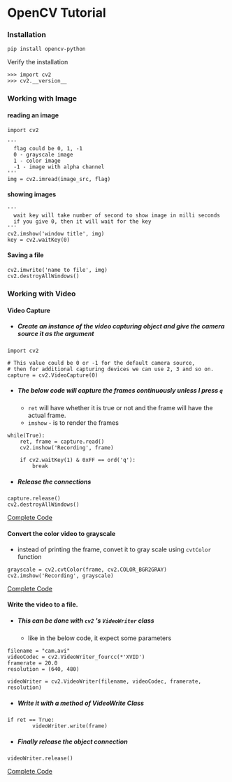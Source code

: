 # OpenCV Tutorial

### Installation
`pip install opencv-python` 

Verify the installation
~~~
>>> import cv2
>>> cv2.__version__
~~~

### Working with Image

#### reading an image
~~~
import cv2

'''
  flag could be 0, 1, -1
  0 - grayscale image
  1 - color image
  -1 - image with alpha channel
'''
img = cv2.imread(image_src, flag) 
~~~

#### showing images
~~~
'''
  wait key will take number of second to show image in milli seconds
  if you give 0, then it will wait for the key
'''
cv2.imshow('window title', img)
key = cv2.waitKey(0)
~~~

#### Saving a file
~~~
cv2.imwrite('name to file', img)
cv2.destroyAllWindows()
~~~

### Working with Video

#### Video Capture

- ##### Create an instance of the video capturing object and give the camera source it as the argument
~~~
import cv2

# This value could be 0 or -1 for the default camera source,
# then for additional capturing devices we can use 2, 3 and so on.
capture = cv2.VideoCapture(0)
~~~
- ##### The below code will capture the frames continuously unless I press `q`
  - `ret` will have whether it is true or not and the frame will have the actual frame.
  - `imshow` - is to render the frames
~~~
while(True):
    ret, frame = capture.read()
    cv2.imshow('Recording', frame)

    if cv2.waitKey(1) & 0xFF == ord('q'):
        break
~~~

- ##### Release the connections
~~~
capture.release()
cv2.destroyAllWindows()
~~~
[Complete Code](https://github.com/CharlesRajendran/opencv-tuts/blob/master/src/2-video-capture.py)
#### Convert the color video to grayscale
- instead of printing the frame, convet it to gray scale using `cvtColor` function
~~~
grayscale = cv2.cvtColor(frame, cv2.COLOR_BGR2GRAY)
cv2.imshow('Recording', grayscale)
~~~
[Complete Code](https://github.com/CharlesRajendran/opencv-tuts/blob/master/src/3--grayscale-video-capture.py)

#### Write the video to a file.
- ##### This can be done with `cv2` 's `VideoWriter` class
  - like in the below code, it expect some parameters
~~~
filename = "cam.avi"
videoCodec = cv2.VideoWriter_fourcc(*'XVID')
framerate = 20.0
resolution = (640, 480)

videoWriter = cv2.VideoWriter(filename, videoCodec, framerate, resolution)
~~~

- ##### Write it with a method of VideoWrite Class
~~~
if ret == True:
        videoWriter.write(frame)
~~~

- ##### Finally release the object connection
~~~
videoWriter.release()
~~~
[Complete Code](https://github.com/CharlesRajendran/opencv-tuts/blob/master/src/4-video-write.py)
